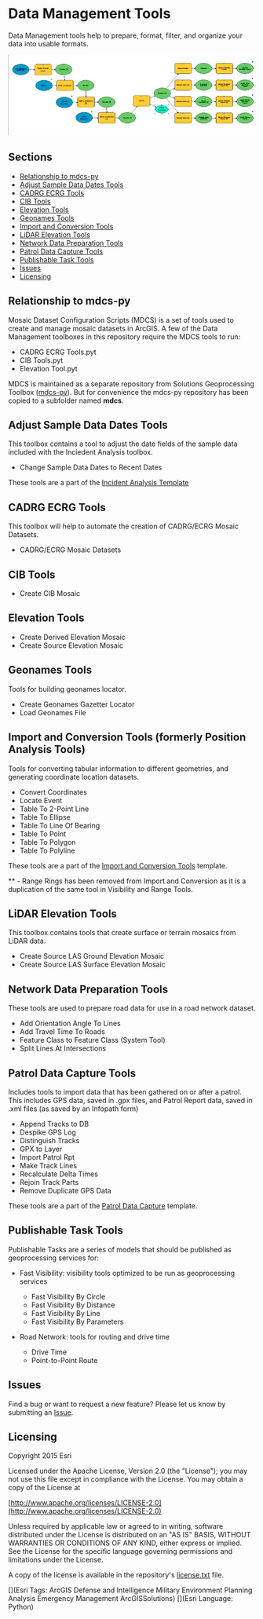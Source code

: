 # Data Management Tools

Data Management tools help to prepare, format, filter, and organize your data into usable formats.

![Image of repository-template](data_management_screenshot.png)

## Sections

* [Relationship to mdcs-py](#relationship-to-mdcs-py)
* [Adjust Sample Data Dates Tools](#adjust-sample-data-dates-tools)
* [CADRG ECRG Tools](#cadrg-ecrg-tools)
* [CIB Tools](#cib-tools)
* [Elevation Tools](#elevation-tools)
* [Geonames Tools](#geonames-tools)
* [Import and Conversion Tools](#import-and-conversion-tools)
* [LiDAR Elevation Tools](#lidar-elevation-tools)
* [Network Data Preparation Tools](#network-data-preparation-tools)
* [Patrol Data Capture Tools](#patrol-data-capture-tools)
* [Publishable Task Tools](#publishable-task-tools)
* [Issues](#issues)
* [Licensing](#licensing)


## Relationship to mdcs-py
Mosaic Dataset Configuration Scripts (MDCS) is a set of tools used to create and manage mosaic datasets in ArcGIS. A few of the Data Management toolboxes in this repository require the MDCS tools to run:

* CADRG ECRG Tools.pyt
* CIB Tools.pyt
* Elevation Tool.pyt

MDCS is maintained as a separate repository from Solutions Geoprocessing Toolbox ([mdcs-py](https://github.com/Esri/mdcs-py)). But for convenience the mdcs-py repository has been copied to a subfolder named **mdcs**.

## Adjust Sample Data Dates Tools

This toolbox contains a tool to adjust the date fields of the sample data included with the Inciedent Analysis toolbox.

* Change Sample Data Dates to Recent Dates

These tools are a part of the [Incident Analysis Template](http://www.arcgis.com/home/item.html?id=384d223647b24bcf9d2c6fd44f90d17f)

## CADRG ECRG Tools

This toolbox will help to automate the creation of CADRG/ECRG Mosaic Datasets. 

* CADRG/ECRG Mosaic Datasets

## CIB Tools

* Create CIB Mosaic

## Elevation Tools

* Create Derived Elevation Mosaic
* Create Source Elevation Mosaic

## Geonames Tools

Tools for building geonames locator.

* Create Geonames Gazetter Locator
* Load Geonames File

## Import and Conversion Tools (formerly Position Analysis Tools)

Tools for converting tabular information to different geometries, and generating coordinate location datasets.

* Convert Coordinates
* Locate Event
* Table To 2-Point Line
* Table To Ellipse
* Table To Line Of Bearing
* Table To Point
* Table To Polygon
* Table To Polyline

These tools are a part of the [Import and Conversion Tools](http://solutions.arcgis.com/intelligence/templates/import-conversion/) template.

** - Range Rings has been removed from Import and Conversion as it is a duplication of the same tool in Visibility and Range Tools.

## LiDAR Elevation Tools

This toolbox contains tools that  create surface or terrain mosaics from LiDAR data.

* Create Source LAS Ground Elevation Mosaic
* Create Source LAS Surface Elevation Mosaic

## Network Data Preparation Tools

These tools are used to prepare road data for use in a road network dataset.

* Add Orientation Angle To Lines
* Add Travel Time To Roads
* Feature Class to Feature Class (System Tool)
* Split Lines At Intersections

## Patrol Data Capture Tools

Includes tools to import data that has been gathered on or after a patrol. This includes GPS data, saved in .gpx files, and Patrol Report data, saved in .xml files (as saved by an Infopath form)

* Append Tracks to DB
* Despike GPS Log
* Distinguish Tracks
* GPX to Layer
* Import Patrol Rpt
* Make Track Lines
* Recalculate Delta Times
* Rejoin Track Parts
* Remove Duplicate GPS Data

These tools are a part of the [Patrol Data Capture](http://www.arcgis.com/home/item.html?id=6238c4cdb3ca4a7ea54287241f53349f) template.

## Publishable Task Tools

Publishable Tasks are a series of models that should be published as geoprocessing services for:

* Fast Visibility: visibility tools optimized to be run as geoprocessing services
  * Fast Visibility By Circle
  * Fast Visibility By Distance
  * Fast Visibility By Line
  * Fast Visibility By Parameters

* Road Network: tools for routing and drive time
  * Drive Time
  * Point-to-Point Route

## Issues

Find a bug or want to request a new feature?  Please let us know by submitting an [Issue](https://github.com/Esri/solutions-geoprocessing-toolbox/issues).

## Licensing

Copyright 2015 Esri

Licensed under the Apache License, Version 2.0 (the "License");
you may not use this file except in compliance with the License.
You may obtain a copy of the License at

   [http://www.apache.org/licenses/LICENSE-2.0](http://www.apache.org/licenses/LICENSE-2.0)

Unless required by applicable law or agreed to in writing, software
distributed under the License is distributed on an "AS IS" BASIS,
WITHOUT WARRANTIES OR CONDITIONS OF ANY KIND, either express or implied.
See the License for the specific language governing permissions and
limitations under the License.

A copy of the license is available in the repository's
[license.txt](license.txt) file.

[](Esri Tags: ArcGIS Defense and Intelligence Military Environment Planning Analysis Emergency Management ArcGISSolutions)
[](Esri Language: Python)
